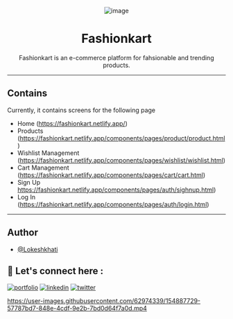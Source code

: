 


<div align="center">

![image](https://user-images.githubusercontent.com/62974339/154884807-15b77f9d-2a28-4dc0-a281-f68efc6ab605.png)

# Fashionkart

Fashionkart is an e-commerce platform for fahsionable and trending products.
</div>

---

## Contains

Currently, it contains screens for the following page
- Home (https://fashionkart.netlify.app/)
- Products (https://fashionkart.netlify.app/components/pages/product/product.html)
- Wishlist Management (https://fashionkart.netlify.app/components/pages/wishlist/wishlist.html)
- Cart Management (https://fashionkart.netlify.app/components/pages/cart/cart.html)
-  Sign Up https://fashionkart.netlify.app/components/pages/auth/sighnup.html)
- Log In (https://fashionkart.netlify.app/components/pages/auth/login.html)


---


## Author

- [@Lokeshkhati](https://github.com/Lokeshkhati)

## 🔗 Let's connect here :
[![portfolio](https://img.shields.io/badge/my_portfolio-000?style=for-the-badge&logo=ko-fi&logoColor=white)](https://lokesh-khati.netlify.app/)
[![linkedin](https://img.shields.io/badge/linkedin-0A66C2?style=for-the-badge&logo=linkedin&logoColor=white)](https://www.linkedin.com/in/lokesh-khati/)
[![twitter](https://img.shields.io/badge/twitter-1DA1F2?style=for-the-badge&logo=twitter&logoColor=white)](https://twitter.com/LOKESHKHATI12)




https://user-images.githubusercontent.com/62974339/154887729-57787bd7-848e-4cdf-9e2b-7bd0d64f7a0d.mp4



